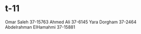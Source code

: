 # t-11

Omar Saleh            37-15763
Ahmed Ali             37-6145
Yara Dorgham          37-2464
Abdelrahman ElHamahmi 37-15881
